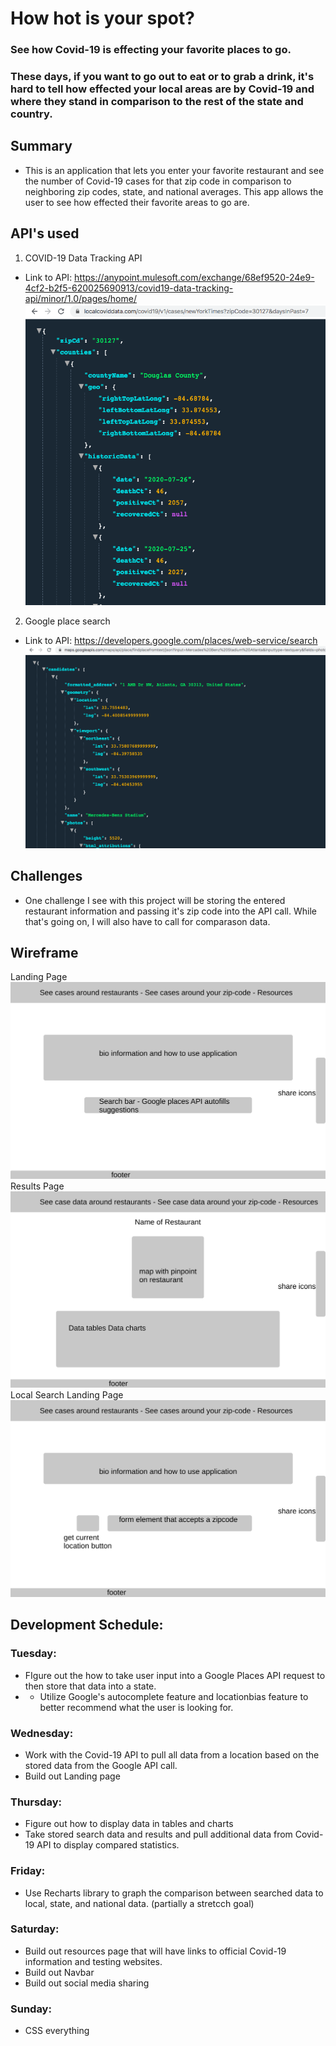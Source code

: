 # How hot is your spot? 
### See how Covid-19 is effecting your favorite places to go.
### These days, if you want to go out to eat or to grab a drink, it's hard to tell how effected your local areas are by Covid-19 and where they stand in comparison to the rest of the state and country.

## Summary
- This is an application that lets you enter your favorite restaurant and see the number of Covid-19 cases for that zip code in comparison to neighboring zip codes, state, and national averages. This app allows the user to see how effected their favorite areas to go are.

## API's used
1. COVID-19 Data Tracking API
- Link to API: https://anypoint.mulesoft.com/exchange/68ef9520-24e9-4cf2-b2f5-620025690913/covid19-data-tracking-api/minor/1.0/pages/home/
![alt text](./Wireframe/covid-19-api.png)
2. Google place search
- Link to API: https://developers.google.com/places/web-service/search
![alt text](./Wireframe/google-places-api.png)


## Challenges 
- One challenge I see with this project will be storing the entered restaurant information and passing it's zip code into the API call. While that's going on, I will also have to call for comparason data.

## Wireframe
Landing Page
![alt text](./Wireframe/LandingPage.svg)
Results Page
![alt text](./Wireframe/SearchResultPage.svg)
Local Search Landing Page
![alt text](./Wireframe/LocalLandingPage.svg)


## Development Schedule:
### Tuesday:
- FIgure out the how to take user input into a Google Places API request to then store that data into a state. 
- - Utilize Google's autocomplete feature and locationbias feature to better recommend what the user is looking for.
### Wednesday:
- Work with the Covid-19 API to pull all data from a location based on the stored data from the Google API call.
- Build out Landing page
### Thursday: 
- Figure out how to display data in tables and charts
- Take stored search data and results and pull additional data from Covid-19 API to display compared statistics.
### Friday:
- Use Recharts library to graph the comparison between searched data to local, state, and national data. (partially a stretcch goal)
### Saturday: 
- Build out resources page that will have links to official Covid-19 information and testing websites.
- Build out Navbar
- Build out social media sharing 
### Sunday: 
- CSS everything